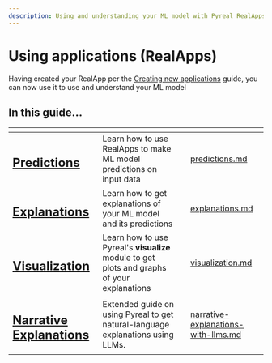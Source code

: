 ```yaml
---
description: Using and understanding your ML model with Pyreal RealApps.
---
```


# Using applications (RealApps)

Having created your RealApp per the [Creating new applications](../creating-new-applications-realapps.md) guide, you can now use it to use and understand your ML model

## In this guide...

<table data-view="cards"><thead><tr><th></th><th></th><th></th><th data-hidden data-card-target data-type="content-ref"></th></tr></thead><tbody><tr><td><h2><a href="../using-applications-realapps/predictions.md">Predictions</a></h2></td><td>Learn how to use RealApps to make ML model predictions on input data</td><td></td><td><a href="../using-applications-realapps/predictions.md">predictions.md</a></td></tr><tr><td><h2><a href="../using-applications-realapps/explanations.md">Explanations</a></h2></td><td>Learn how to get explanations of your ML model and its predictions</td><td></td><td><a href="../using-applications-realapps/explanations.md">explanations.md</a></td></tr><tr><td><h2><a href="../using-applications-realapps/visualization.md">Visualization</a></h2></td><td>Learn how to use Pyreal's <strong>visualize</strong> module to get plots and graphs of your explanations</td><td></td><td><a href="../using-applications-realapps/visualization.md">visualization.md</a></td></tr><tr><td><h2><a href="../using-applications-realapps/narrative-explanations-with-llms.md">Narrative Explanations</a></h2></td><td>Extended guide on using Pyreal to get natural-language explanations using LLMs.</td><td></td><td><a href="../using-applications-realapps/narrative-explanations-with-llms.md">narrative-explanations-with-llms.md</a></td></tr></tbody></table>

